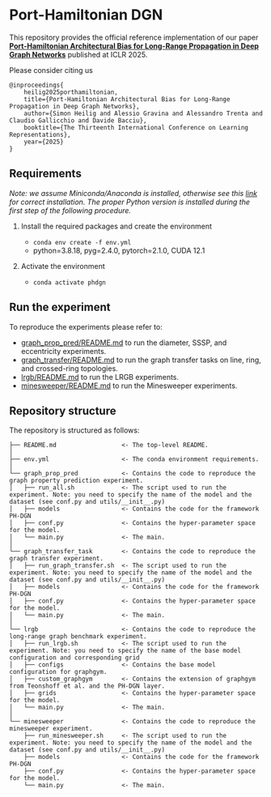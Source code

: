 # Port-Hamiltonian DGN
This repository provides the official reference implementation of our paper
**[Port-Hamiltonian Architectural Bias for Long-Range Propagation in Deep Graph Networks](https://openreview.net/forum?id=03EkqSCKuO)** published at ICLR 2025.

Please consider citing us

 	@inproceedings{
        heilig2025porthamiltonian,
        title={Port-Hamiltonian Architectural Bias for Long-Range Propagation in Deep Graph Networks},
        author={Simon Heilig and Alessio Gravina and Alessandro Trenta and Claudio Gallicchio and Davide Bacciu},
        booktitle={The Thirteenth International Conference on Learning Representations},
        year={2025}
    }


## Requirements
_Note: we assume Miniconda/Anaconda is installed, otherwise see this [link](https://docs.conda.io/projects/conda/en/latest/user-guide/install/download.html) for correct installation. The proper Python version is installed during the first step of the following procedure._

1. Install the required packages and create the environment
    - ``` conda env create -f env.yml ```
    - python=3.8.18, pyg=2.4.0, pytorch=2.1.0, CUDA 12.1

2. Activate the environment
    - ``` conda activate phdgn ```

## Run the experiment
To reproduce the experiments please refer to:
- [graph_prop_pred/README.md](https://github.com/simonheilig/porthamiltonian-dgn/tree/main/graph_prop_pred) to run the diameter, SSSP, and eccentricity experiments.
- [graph_transfer/README.md](https://github.com/simonheilig/porthamiltonian-dgn/tree/main/graph_transfer_task) to run the graph transfer tasks on line, ring, and crossed-ring topologies.
- [lrgb/README.md](https://github.com/simonheilig/porthamiltonian-dgn/tree/main/lrgb) to run the LRGB experiments.
- [minesweeper/README.md](https://github.com/simonheilig/porthamiltonian-dgn/tree/main/minesweeper) to run the Minesweeper experiments.

## Repository structure
The repository is structured as follows:

    ├── README.md                  <- The top-level README.
    │
    ├── env.yml                    <- The conda environment requirements.
    │
    └── graph_prop_pred            <- Contains the code to reproduce the graph property prediction experiment.
    │   ├── run_all.sh             <- The script used to run the experiment. Note: you need to specify the name of the model and the dataset (see conf.py and utils/__init__.py)
    │   ├── models                 <- Contains the code for the framework PH-DGN
    │   ├── conf.py                <- Contains the hyper-parameter space for the model.
    │   └── main.py                <- The main.
    │
    └── graph_transfer_task        <- Contains the code to reproduce the graph transfer experiment.
    │   ├── run_graph_transfer.sh  <- The script used to run the experiment. Note: you need to specify the name of the model and the dataset (see conf.py and utils/__init__.py)
    │   ├── models                 <- Contains the code for the framework PH-DGN
    │   ├── conf.py                <- Contains the hyper-parameter space for the model.
    │   └── main.py                <- The main.
    │
    └── lrgb                       <- Contains the code to reproduce the long-range graph benchmark experiment.
    │   ├── run_lrgb.sh            <- The script used to run the experiment. Note: you need to specify the name of the base model configuration and corresponding grid
    │   ├── configs                <- Contains the base model configuration for graphgym.
    │   ├── custom_graphgym        <- Contains the extension of graphgym from Teonshoff et al. and the PH-DGN layer.
    │   ├── grids                  <- Contains the hyper-parameter space for the model.
    │   └── main.py                <- The main.
    │
    └── minesweeper                <- Contains the code to reproduce the minesweeper experiment.
        ├── run_minesweeper.sh     <- The script used to run the experiment. Note: you need to specify the name of the model and the dataset (see conf.py and utils/__init__.py)
        ├── models                 <- Contains the code for the framework PH-DGN
        ├── conf.py                <- Contains the hyper-parameter space for the model.
        └── main.py                <- The main.